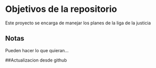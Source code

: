 # Objetivos de la repositorio

Este proyecto se encarga de manejar los planes de la liga de la justicia


## Notas
Pueden hacer lo que quieran...


##Actualizacion desde github
